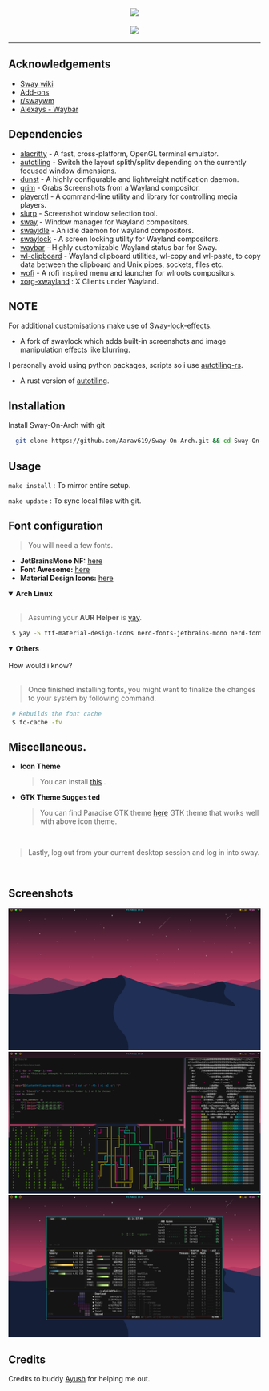 
<div align="center">
  <img src="/../screenshots/head.png">
</div>

<br>

<div align="center">
  <img src="/../screenshots/neofetch.jpg">
</div>

<hr>

## Acknowledgements

 - [Sway wiki](https://github.com/swaywm/sway/wiki)
 - [Add-ons](https://github-wiki-see.page/m/swaywm/sway/wiki/Useful-add-ons-for-sway)
 - [r/swaywm](https://www.reddit.com/r/swaywm/)
 - [Alexays - Waybar](https://github.com/Alexays/Waybar/wiki/Examples)



## Dependencies


  - [alacritty](https://github.com/alacritty/alacritty) - A fast, cross-platform, OpenGL terminal emulator.
  - [autotiling](https://github.com/nwg-piotr/autotiling) - Switch the layout splith/splitv depending on the currently focused window dimensions.
  - [dunst](https://github.com/dunst-project/dunst) - A highly configurable and lightweight notification daemon.
  - [grim](https://github.com/emersion/grim) - Grabs Screenshots from a Wayland compositor.
  - [playerctl](https://github.com/altdesktop/playerctl) - A command-line utility and library for controlling media players.
  - [slurp](https://github.com/emersion/slurp) - Screenshot window selection tool.
  - [sway](https://github.com/swaywm/sway) - Window manager for Wayland compositors.
  - [swayidle](https://github.com/swaywm/swayidle) - An idle daemon for wayland compositors.
  - [swaylock](https://github.com/swaywm/swaylock) - A screen locking utility for Wayland compositors.
  - [waybar](https://github.com/Alexays/Waybar) - Highly customizable Wayland status bar for Sway.
  - [wl-clipboard](https://github.com/bugaevc/wl-clipboard) - Wayland clipboard utilities, wl-copy and wl-paste, to copy data between the clipboard and Unix pipes, sockets, files etc.
  - [wofi](https://hg.sr.ht/~scoopta/wofi) - A rofi inspired menu and launcher for wlroots compositors.
  - [xorg-xwayland](https://wayland.freedesktop.org/xserver.html#heading_toc_j_0) : X Clients under Wayland.

## NOTE

For additional customisations make use of [Sway-lock-effects](https://github.com/mortie/swaylock-effects).
- A fork of swaylock which adds built-in screenshots and image manipulation effects like blurring.

I personally avoid using python packages, scripts so i use [autotiling-rs](https://github.com/ammgws/autotiling-rs?files=1).
-  A rust version of [autotiling](https://github.com/nwg-piotr/autotiling).


## Installation

Install Sway-On-Arch with git

```bash
  git clone https://github.com/Aarav619/Sway-On-Arch.git && cd Sway-On-Arch
```


## Usage

```make install``` : To mirror entire setup.

```make update```  : To sync local files with git.


## Font configuration
> You will need a few fonts.

   - **JetBrainsMono NF:** [here](https://github.com/ryanoasis/nerd-fonts)
   - **Font Awesome:** [here](https://fontawesome.com/download)
   - **Material Design Icons:** [here](https://fonts.google.com/icons?selected=Material+Icons)

<details open>
  <summary><strong>Arch Linux</strong></summary>
  <br>
   
  > Assuming your **AUR Helper** is [yay](https://github.com/Jguer/yay).

   ```bash
    $ yay -S ttf-material-design-icons nerd-fonts-jetbrains-mono nerd-fonts-jetbrains-mono
   ```
</details>


<details open>
  <summary><strong>Others</strong></summary>
  <br>
  How would i know?  
   
</details>

<br>

   > Once finished installing fonts, you might want to finalize the changes to your system by following command.

   ```bash
    # Rebuilds the font cache
    $ fc-cache -fv
   ```

## Miscellaneous.
   
   - **Icon Theme**
      > You can install [this](https://github.com/PapirusDevelopmentTeam/papirus-icon-theme) .

   - **GTK Theme <kbd>Suggested</kbd>**
      > You can find Paradise GTK theme [here](https://github.com/Manas140/paradise) GTK theme that works well with above icon theme.


<br>

   > Lastly, log out from your current desktop session and log in into sway.

<br>

## Screenshots

![screenshot1](https://github.com/Aarav619/Sway-On-Arch/blob/screenshots/ss1.png)
![screenshot2](https://github.com/Aarav619/Sway-On-Arch/blob/screenshots/ss2.png)
![screenshot3](https://github.com/Aarav619/Sway-On-Arch/blob/screenshots/ss3.png)


## Credits
Credits to buddy [Ayush](https://github.com/ayush-rathore) for helping me out.
